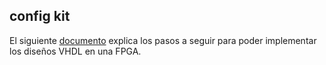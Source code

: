 ## config kit

El siguiente [documento](/configuracion_kit/holaKit.pdf) explica los pasos a seguir para poder implementar los diseños VHDL en una FPGA.